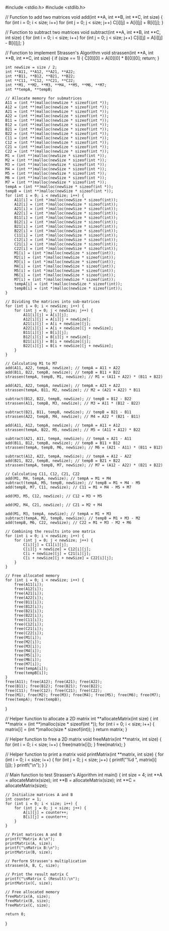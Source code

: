 #include <stdio.h>
#include <stdlib.h>

// Function to add two matrices
void add(int **A, int **B, int **C, int size) {
    for (int i = 0; i < size; i++)
        for (int j = 0; j < size; j++)
            C[i][j] = A[i][j] + B[i][j];
}

// Function to subtract two matrices
void subtract(int **A, int **B, int **C, int size) {
    for (int i = 0; i < size; i++)
        for (int j = 0; j < size; j++)
            C[i][j] = A[i][j] - B[i][j];
}

// Function to implement Strassen's Algorithm
void strassen(int **A, int **B, int **C, int size) {
    if (size == 1) {
        C[0][0] = A[0][0] * B[0][0];
        return;
    }

    int newSize = size / 2;
    int **A11, **A12, **A21, **A22;
    int **B11, **B12, **B21, **B22;
    int **C11, **C12, **C21, **C22;
    int **M1, **M2, **M3, **M4, **M5, **M6, **M7;
    int **tempA, **tempB;

    // Allocate memory for submatrices
    A11 = (int **)malloc(newSize * sizeof(int *));
    A12 = (int **)malloc(newSize * sizeof(int *));
    A21 = (int **)malloc(newSize * sizeof(int *));
    A22 = (int **)malloc(newSize * sizeof(int *));
    B11 = (int **)malloc(newSize * sizeof(int *));
    B12 = (int **)malloc(newSize * sizeof(int *));
    B21 = (int **)malloc(newSize * sizeof(int *));
    B22 = (int **)malloc(newSize * sizeof(int *));
    C11 = (int **)malloc(newSize * sizeof(int *));
    C12 = (int **)malloc(newSize * sizeof(int *));
    C21 = (int **)malloc(newSize * sizeof(int *));
    C22 = (int **)malloc(newSize * sizeof(int *));
    M1 = (int **)malloc(newSize * sizeof(int *));
    M2 = (int **)malloc(newSize * sizeof(int *));
    M3 = (int **)malloc(newSize * sizeof(int *));
    M4 = (int **)malloc(newSize * sizeof(int *));
    M5 = (int **)malloc(newSize * sizeof(int *));
    M6 = (int **)malloc(newSize * sizeof(int *));
    M7 = (int **)malloc(newSize * sizeof(int *));
    tempA = (int **)malloc(newSize * sizeof(int *));
    tempB = (int **)malloc(newSize * sizeof(int *));
    for (int i = 0; i < newSize; i++) {
        A11[i] = (int *)malloc(newSize * sizeof(int));
        A12[i] = (int *)malloc(newSize * sizeof(int));
        A21[i] = (int *)malloc(newSize * sizeof(int));
        A22[i] = (int *)malloc(newSize * sizeof(int));
        B11[i] = (int *)malloc(newSize * sizeof(int));
        B12[i] = (int *)malloc(newSize * sizeof(int));
        B21[i] = (int *)malloc(newSize * sizeof(int));
        B22[i] = (int *)malloc(newSize * sizeof(int));
        C11[i] = (int *)malloc(newSize * sizeof(int));
        C12[i] = (int *)malloc(newSize * sizeof(int));
        C21[i] = (int *)malloc(newSize * sizeof(int));
        C22[i] = (int *)malloc(newSize * sizeof(int));
        M1[i] = (int *)malloc(newSize * sizeof(int));
        M2[i] = (int *)malloc(newSize * sizeof(int));
        M3[i] = (int *)malloc(newSize * sizeof(int));
        M4[i] = (int *)malloc(newSize * sizeof(int));
        M5[i] = (int *)malloc(newSize * sizeof(int));
        M6[i] = (int *)malloc(newSize * sizeof(int));
        M7[i] = (int *)malloc(newSize * sizeof(int));
        tempA[i] = (int *)malloc(newSize * sizeof(int));
        tempB[i] = (int *)malloc(newSize * sizeof(int));
    }

    // Dividing the matrices into sub-matrices
    for (int i = 0; i < newSize; i++) {
        for (int j = 0; j < newSize; j++) {
            A11[i][j] = A[i][j];
            A12[i][j] = A[i][j + newSize];
            A21[i][j] = A[i + newSize][j];
            A22[i][j] = A[i + newSize][j + newSize];
            B11[i][j] = B[i][j];
            B12[i][j] = B[i][j + newSize];
            B21[i][j] = B[i + newSize][j];
            B22[i][j] = B[i + newSize][j + newSize];
        }
    }

    // Calculating M1 to M7
    add(A11, A22, tempA, newSize); // tempA = A11 + A22
    add(B11, B22, tempB, newSize); // tempB = B11 + B22
    strassen(tempA, tempB, M1, newSize); // M1 = (A11 + A22) * (B11 + B22)

    add(A21, A22, tempA, newSize); // tempA = A21 + A22
    strassen(tempA, B11, M2, newSize); // M2 = (A21 + A22) * B11

    subtract(B12, B22, tempB, newSize); // tempB = B12 - B22
    strassen(A11, tempB, M3, newSize); // M3 = A11 * (B12 - B22)

    subtract(B21, B11, tempB, newSize); // tempB = B21 - B11
    strassen(A22, tempB, M4, newSize); // M4 = A22 * (B21 - B11)

    add(A11, A12, tempA, newSize); // tempA = A11 + A12
    strassen(tempA, B22, M5, newSize); // M5 = (A11 + A12) * B22

    subtract(A21, A11, tempA, newSize); // tempA = A21 - A11
    add(B11, B12, tempB, newSize); // tempB = B11 + B12
    strassen(tempA, tempB, M6, newSize); // M6 = (A21 - A11) * (B11 + B12)

    subtract(A12, A22, tempA, newSize); // tempA = A12 - A22
    add(B21, B22, tempB, newSize); // tempB = B21 + B22
    strassen(tempA, tempB, M7, newSize); // M7 = (A12 - A22) * (B21 + B22)

    // Calculating C11, C12, C21, C22
    add(M1, M4, tempA, newSize); // tempA = M1 + M4
    subtract(tempA, M5, tempB, newSize); // tempB = M1 + M4 - M5
    add(tempB, M7, C11, newSize); // C11 = M1 + M4 - M5 + M7

    add(M3, M5, C12, newSize); // C12 = M3 + M5

    add(M2, M4, C21, newSize); // C21 = M2 + M4

    add(M1, M3, tempA, newSize); // tempA = M1 + M3
    subtract(tempA, M2, tempB, newSize); // tempB = M1 + M3 - M2
    add(tempB, M6, C22, newSize); // C22 = M1 + M3 - M2 + M6

    // Combining the results into one matrix
    for (int i = 0; i < newSize; i++) {
        for (int j = 0; j < newSize; j++) {
            C[i][j] = C11[i][j];
            C[i][j + newSize] = C12[i][j];
            C[i + newSize][j] = C21[i][j];
            C[i + newSize][j + newSize] = C22[i][j];
        }
    }

    // Free allocated memory
    for (int i = 0; i < newSize; i++) {
        free(A11[i]);
        free(A12[i]);
        free(A21[i]);
        free(A22[i]);
        free(B11[i]);
        free(B12[i]);
        free(B21[i]);
        free(B22[i]);
        free(C11[i]);
        free(C12[i]);
        free(C21[i]);
        free(C22[i]);
        free(M1[i]);
        free(M2[i]);
        free(M3[i]);
        free(M4[i]);
        free(M5[i]);
        free(M6[i]);
        free(M7[i]);
        free(tempA[i]);
        free(tempB[i]);
    }
    free(A11); free(A12); free(A21); free(A22);
    free(B11); free(B12); free(B21); free(B22);
    free(C11); free(C12); free(C21); free(C22);
    free(M1); free(M2); free(M3); free(M4); free(M5); free(M6); free(M7);
    free(tempA); free(tempB);
}

// Helper function to allocate a 2D matrix
int **allocateMatrix(int size) {
    int **matrix = (int **)malloc(size * sizeof(int *));
    for (int i = 0; i < size; i++) {
        matrix[i] = (int *)malloc(size * sizeof(int));
    }
    return matrix;
}

// Helper function to free a 2D matrix
void freeMatrix(int **matrix, int size) {
    for (int i = 0; i < size; i++) {
        free(matrix[i]);
    }
    free(matrix);
}

// Helper function to print a matrix
void printMatrix(int **matrix, int size) {
    for (int i = 0; i < size; i++) {
        for (int j = 0; j < size; j++) {
            printf("%d ", matrix[i][j]);
        }
        printf("\n");
    }
}

// Main function to test Strassen's Algorithm
int main() {
    int size = 4;
    int **A = allocateMatrix(size);
    int **B = allocateMatrix(size);
    int **C = allocateMatrix(size);

    // Initialize matrices A and B
    int counter = 1;
    for (int i = 0; i < size; i++) {
        for (int j = 0; j < size; j++) {
            A[i][j] = counter++;
            B[i][j] = counter++;
        }
    }

    // Print matrices A and B
    printf("Matrix A:\n");
    printMatrix(A, size);
    printf("\nMatrix B:\n");
    printMatrix(B, size);

    // Perform Strassen's multiplication
    strassen(A, B, C, size);

    // Print the result matrix C
    printf("\nMatrix C (Result):\n");
    printMatrix(C, size);

    // Free allocated memory
    freeMatrix(A, size);
    freeMatrix(B, size);
    freeMatrix(C, size);

    return 0;
}
